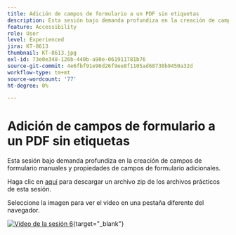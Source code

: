 ```yaml
---
title: Adición de campos de formulario a un PDF sin etiquetas
description: Esta sesión bajo demanda profundiza en la creación de campos de formulario manuales y propiedades de campos de formulario adicionales
feature: Accessibility
role: User
level: Experienced
jira: KT-8613
thumbnail: KT-8613.jpg
exl-id: 73e0e348-126b-440b-a90e-061911781b76
source-git-commit: 4e6fbf91e96d26f9ee8f1105ad68738b9450a32d
workflow-type: tm+mt
source-wordcount: '77'
ht-degree: 0%

---
```


# Adición de campos de formulario a un PDF sin etiquetas

Esta sesión bajo demanda profundiza en la creación de campos de formulario manuales y propiedades de campos de formulario adicionales.

Haga clic en [aquí](../assets/accessibilitysession6.zip) para descargar un archivo zip de los archivos prácticos de esta sesión.

Seleccione la imagen para ver el vídeo en una pestaña diferente del navegador.

[![Vídeo de la sesión 6](../assets/Accessibilitysession6_YT.png)](https://youtu.be/xh4pJQiY0nw){target="_blank"}

